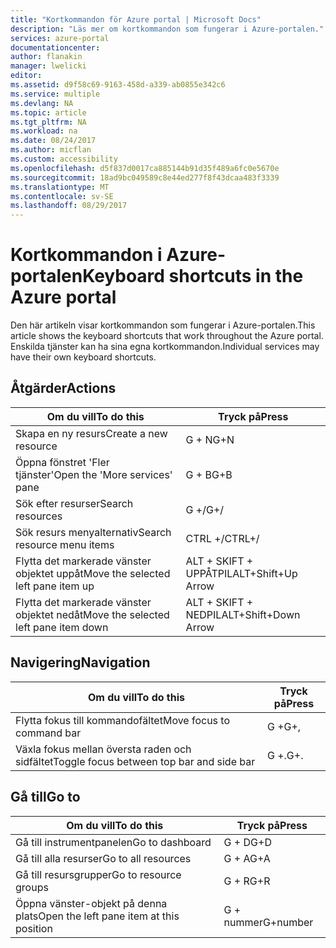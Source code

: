 ```yaml
---
title: "Kortkommandon för Azure portal | Microsoft Docs"
description: "Läs mer om kortkommandon som fungerar i Azure-portalen."
services: azure-portal
documentationcenter: 
author: flanakin
manager: lwelicki
editor: 
ms.assetid: d9f58c69-9163-458d-a339-ab0855e342c6
ms.service: multiple
ms.devlang: NA
ms.topic: article
ms.tgt_pltfrm: NA
ms.workload: na
ms.date: 08/24/2017
ms.author: micflan
ms.custom: accessibility
ms.openlocfilehash: d5f837d0017ca885144b91d35f489a6fc0e5670e
ms.sourcegitcommit: 18ad9bc049589c8e44ed277f8f43dcaa483f3339
ms.translationtype: MT
ms.contentlocale: sv-SE
ms.lasthandoff: 08/29/2017
---
```

# <a name="keyboard-shortcuts-in-the-azure-portal"></a><span data-ttu-id="d75e5-103">Kortkommandon i Azure-portalen</span><span class="sxs-lookup"><span data-stu-id="d75e5-103">Keyboard shortcuts in the Azure portal</span></span>
<span data-ttu-id="d75e5-104">Den här artikeln visar kortkommandon som fungerar i Azure-portalen.</span><span class="sxs-lookup"><span data-stu-id="d75e5-104">This article shows the keyboard shortcuts that work throughout the Azure portal.</span></span> <span data-ttu-id="d75e5-105">Enskilda tjänster kan ha sina egna kortkommandon.</span><span class="sxs-lookup"><span data-stu-id="d75e5-105">Individual services may have their own keyboard shortcuts.</span></span>

## <a name="actions"></a><span data-ttu-id="d75e5-106">Åtgärder</span><span class="sxs-lookup"><span data-stu-id="d75e5-106">Actions</span></span>
|<span data-ttu-id="d75e5-107">Om du vill</span><span class="sxs-lookup"><span data-stu-id="d75e5-107">To do this</span></span> |<span data-ttu-id="d75e5-108">Tryck på</span><span class="sxs-lookup"><span data-stu-id="d75e5-108">Press</span></span> |
| --- | --- |
|<span data-ttu-id="d75e5-109">Skapa en ny resurs</span><span class="sxs-lookup"><span data-stu-id="d75e5-109">Create a new resource</span></span>|<span data-ttu-id="d75e5-110">G + N</span><span class="sxs-lookup"><span data-stu-id="d75e5-110">G+N</span></span>|
|<span data-ttu-id="d75e5-111">Öppna fönstret 'Fler tjänster'</span><span class="sxs-lookup"><span data-stu-id="d75e5-111">Open the 'More services' pane</span></span>|<span data-ttu-id="d75e5-112">G + B</span><span class="sxs-lookup"><span data-stu-id="d75e5-112">G+B</span></span>|
|<span data-ttu-id="d75e5-113">Sök efter resurser</span><span class="sxs-lookup"><span data-stu-id="d75e5-113">Search resources</span></span>|<span data-ttu-id="d75e5-114">G +/</span><span class="sxs-lookup"><span data-stu-id="d75e5-114">G+/</span></span>| 
|<span data-ttu-id="d75e5-115">Sök resurs menyalternativ</span><span class="sxs-lookup"><span data-stu-id="d75e5-115">Search resource menu items</span></span>|<span data-ttu-id="d75e5-116">CTRL +/</span><span class="sxs-lookup"><span data-stu-id="d75e5-116">CTRL+/</span></span> |
|<span data-ttu-id="d75e5-117">Flytta det markerade vänster objektet uppåt</span><span class="sxs-lookup"><span data-stu-id="d75e5-117">Move the selected left pane item up</span></span> |<span data-ttu-id="d75e5-118">ALT + SKIFT + UPPÅTPIL</span><span class="sxs-lookup"><span data-stu-id="d75e5-118">ALT+Shift+Up Arrow</span></span>|
|<span data-ttu-id="d75e5-119">Flytta det markerade vänster objektet nedåt</span><span class="sxs-lookup"><span data-stu-id="d75e5-119">Move the selected left pane item down</span></span> |<span data-ttu-id="d75e5-120">ALT + SKIFT + NEDPIL</span><span class="sxs-lookup"><span data-stu-id="d75e5-120">ALT+Shift+Down Arrow</span></span>|

## <a name="navigation"></a><span data-ttu-id="d75e5-121">Navigering</span><span class="sxs-lookup"><span data-stu-id="d75e5-121">Navigation</span></span>
|<span data-ttu-id="d75e5-122">Om du vill</span><span class="sxs-lookup"><span data-stu-id="d75e5-122">To do this</span></span> |<span data-ttu-id="d75e5-123">Tryck på</span><span class="sxs-lookup"><span data-stu-id="d75e5-123">Press</span></span> |
| --- | --- |
|<span data-ttu-id="d75e5-124">Flytta fokus till kommandofältet</span><span class="sxs-lookup"><span data-stu-id="d75e5-124">Move focus to command bar</span></span> |<span data-ttu-id="d75e5-125">G +</span><span class="sxs-lookup"><span data-stu-id="d75e5-125">G+,</span></span> |
|<span data-ttu-id="d75e5-126">Växla fokus mellan översta raden och sidfältet</span><span class="sxs-lookup"><span data-stu-id="d75e5-126">Toggle focus between top bar and side bar</span></span> | <span data-ttu-id="d75e5-127">G +.</span><span class="sxs-lookup"><span data-stu-id="d75e5-127">G+.</span></span> |

## <a name="go-to"></a><span data-ttu-id="d75e5-128">Gå till</span><span class="sxs-lookup"><span data-stu-id="d75e5-128">Go to</span></span>
|<span data-ttu-id="d75e5-129">Om du vill</span><span class="sxs-lookup"><span data-stu-id="d75e5-129">To do this</span></span> |<span data-ttu-id="d75e5-130">Tryck på</span><span class="sxs-lookup"><span data-stu-id="d75e5-130">Press</span></span> |
| --- | --- |
|<span data-ttu-id="d75e5-131">Gå till instrumentpanelen</span><span class="sxs-lookup"><span data-stu-id="d75e5-131">Go to dashboard</span></span> |<span data-ttu-id="d75e5-132">G + D</span><span class="sxs-lookup"><span data-stu-id="d75e5-132">G+D</span></span> |
|<span data-ttu-id="d75e5-133">Gå till alla resurser</span><span class="sxs-lookup"><span data-stu-id="d75e5-133">Go to all resources</span></span>|<span data-ttu-id="d75e5-134">G + A</span><span class="sxs-lookup"><span data-stu-id="d75e5-134">G+A</span></span> |
|<span data-ttu-id="d75e5-135">Gå till resursgrupper</span><span class="sxs-lookup"><span data-stu-id="d75e5-135">Go to resource groups</span></span>|<span data-ttu-id="d75e5-136">G + R</span><span class="sxs-lookup"><span data-stu-id="d75e5-136">G+R</span></span> |
|<span data-ttu-id="d75e5-137">Öppna vänster-objekt på denna plats</span><span class="sxs-lookup"><span data-stu-id="d75e5-137">Open the left pane item at this position</span></span> |<span data-ttu-id="d75e5-138">G + nummer</span><span class="sxs-lookup"><span data-stu-id="d75e5-138">G+number</span></span>|